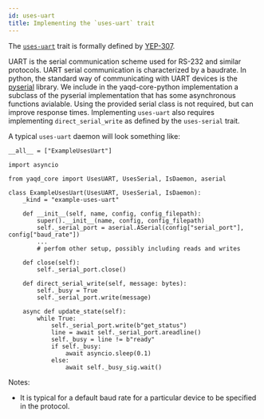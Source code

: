 ```yaml
---
id: uses-uart
title: Implementing the `uses-uart` trait
---
```


The [`uses-uart`](https://yaq.fyi/traits/uses-uart) trait is formally defined by [YEP-307](https://yeps.yaq.fyi/307).

UART is the serial communication scheme used for RS-232 and similar
protocols. UART serial communication is characterized by a baudrate. In
python, the standard way of communicating with UART devices is the
[pyserial](https://pypi.org/project/pyserial/) library. We include in
the yaqd-core-python implementation a subclass of the pyserial
implementation that has some asynchronous functions avialable.
Using the provided serial class is not required, but can improve response times.
Implementing `uses-uart` also requires implementing `direct_serial_write` as defined by the `uses-serial` trait.

A typical `uses-uart` daemon will look something like:

```
__all__ = ["ExampleUsesUart"]

import asyncio

from yaqd_core import UsesUART, UsesSerial, IsDaemon, aserial

class ExampleUsesUart(UsesUART, UsesSerial, IsDaemon):
    _kind = "example-uses-uart"

    def __init__(self, name, config, config_filepath):
        super().__init__(name, config, config_filepath)
        self._serial_port = aserial.ASerial(config["serial_port"], config["baud_rate"])
        ...
        # perfom other setup, possibly including reads and writes

    def close(self):
        self._serial_port.close()

    def direct_serial_write(self, message: bytes):
        self._busy = True
        self._serial_port.write(message)

    async def update_state(self):
        while True:
            self._serial_port.write(b"get_status")
            line = await self._serial_port.areadline()
            self._busy = line != b"ready"
            if self._busy:
                await asyncio.sleep(0.1)
            else:
                await self._busy_sig.wait()
```

Notes:
- It is typical for a default baud rate for a particular device to be specified in the protocol.
